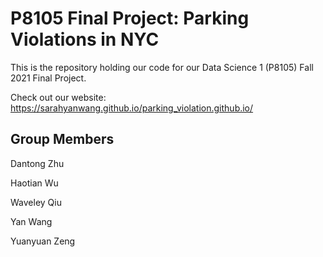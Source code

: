 # P8105 Final Project: Parking Violations in NYC

This is the repository holding our code for our Data Science 1 (P8105) Fall 2021 Final Project. 

Check out our website: https://sarahyanwang.github.io/parking_violation.github.io/

## Group Members
Dantong Zhu

Haotian Wu

Waveley Qiu

Yan Wang

Yuanyuan Zeng
